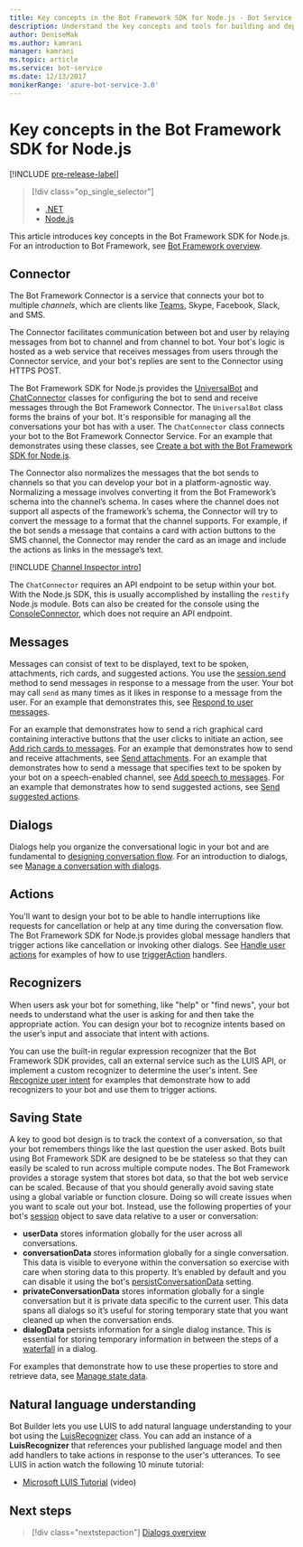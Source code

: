 ```yaml
---
title: Key concepts in the Bot Framework SDK for Node.js - Bot Service
description: Understand the key concepts and tools for building and deploying conversational bots available in the Bot Framework SDK for Node.js.
author: DeniseMak
ms.author: kamrani
manager: kamrani
ms.topic: article
ms.service: bot-service
ms.date: 12/13/2017
monikerRange: 'azure-bot-service-3.0'
---
```


# Key concepts in the Bot Framework SDK for Node.js

[!INCLUDE [pre-release-label](../includes/pre-release-label-v3.md)]

> [!div class="op_single_selector"]
> - [.NET](../dotnet/bot-builder-dotnet-concepts.md)
> - [Node.js](../nodejs/bot-builder-nodejs-concepts.md)

This article introduces key concepts in the Bot Framework SDK for Node.js. For an introduction to Bot Framework, see [Bot Framework overview](../overview-introduction-bot-framework.md).

## Connector
The Bot Framework Connector is a service that connects your bot to multiple *channels*, which are clients like [Teams](https://docs.microsoft.com/microsoftteams/platform/concepts/bots/bots-create), Skype, Facebook, Slack, and SMS. 

The Connector facilitates communication between bot and user by relaying messages from bot to channel and from channel to bot. 
Your bot's logic is hosted as a web service that receives messages from users through the Connector service, and your bot's replies are sent to the Connector using HTTPS POST. 

The Bot Framework SDK for Node.js provides the [UniversalBot][UniversalBot] and [ChatConnector][ChatConnector] classes for configuring the bot to send and receive messages through the Bot Framework Connector. The `UniversalBot` class forms the brains of your bot. It's responsible for managing all the conversations your bot has with a user. The `ChatConnector` class connects your bot to the Bot Framework Connector Service.
For an example that demonstrates using these classes, see [Create a bot with the Bot Framework SDK for Node.js](bot-builder-nodejs-quickstart.md).

The Connector also normalizes the messages that the bot sends to channels so that you can develop your bot in a platform-agnostic way. Normalizing a message involves converting it from the Bot Framework’s schema into the channel’s schema. In cases where the channel does not support all aspects of the framework’s schema, the Connector will try to convert the message to a format that the channel supports. For example, if the bot sends a message that contains a card with action buttons to the SMS channel, the Connector may render the card as an image and include the actions as links in the message’s text. 

[!INCLUDE [Channel Inspector intro](~/includes/snippet-channel-inspector.md)]

The `ChatConnector` requires an API endpoint to be setup within your bot. With the Node.js SDK, this is usually accomplished by installing the `restify` Node.js module. Bots can also be created for the console using the [ConsoleConnector][ConsoleConnector], which does not require an API endpoint.

## Messages

Messages can consist of text to be displayed, text to be spoken, attachments, rich cards, and suggested actions. You use the [session.send][SessionSend] method to send messages in response to a message from the user. Your bot may call `send` as many times as it likes in response to a message from the user. For an example that demonstrates this, see [Respond to user messages][RespondMessages].

For an example that demonstrates how to send a rich graphical card containing interactive buttons that the user clicks to initiate an action, see [Add rich cards to messages](bot-builder-nodejs-send-rich-cards.md). For an example that demonstrates how to send and receive attachments, see [Send attachments](bot-builder-nodejs-send-receive-attachments.md). For an example that demonstrates how to send a message that specifies text to be spoken by your bot on a speech-enabled channel, see [Add speech to messages](bot-builder-nodejs-text-to-speech.md). For an example that demonstrates how to send suggested actions, see [Send suggested actions](bot-builder-nodejs-send-suggested-actions.md).

## Dialogs
Dialogs help you organize the conversational logic in your bot and are fundamental to [designing conversation flow](../bot-service-design-conversation-flow.md). For an introduction to dialogs, see [Manage a conversation with dialogs](bot-builder-nodejs-dialog-manage-conversation.md).

## Actions
You'll want to design your bot to be able to handle interruptions like requests for cancellation or help at any time during the conversation flow. The Bot Framework SDK for Node.js provides global message handlers that trigger actions like cancellation or invoking other dialogs. 
 See [Handle user actions](bot-builder-nodejs-dialog-actions.md) for examples of how to use [triggerAction][triggerAction] handlers.
<!--[Handling cancel](bot-builder-nodejs-manage-conversation-flow.md#handling-cancel), [Confirming interruptions](bot-builder-nodejs-manage-conversation-flow.md#confirming-interruptions) and-->


## Recognizers
When users ask your bot for something, like "help" or "find news", your bot needs to understand what the user is asking for and then take the appropriate action. You can design your bot to recognize intents based on the user’s input and associate that intent with actions. 

You can use the built-in regular expression recognizer that the Bot Framework SDK provides, call an external service such as the LUIS API, or implement a custom recognizer to determine the user's intent. 
See [Recognize user intent](bot-builder-nodejs-recognize-intent-messages.md) for examples that demonstrate how to add recognizers to your bot and use them to trigger actions.


## Saving State

A key to good bot design is to track the context of a conversation, so that your bot remembers things like the last question the user asked. 
Bots built using Bot Framework SDK are designed to be be stateless so that they can easily be scaled to run across multiple compute nodes. The Bot Framework provides a storage system that stores bot data, so that the bot web service can be scaled. Because of that you should generally avoid saving state using a global variable or function closure. Doing so will create issues when you want to scale out your bot. Instead, use the following properties of your bot's [session][Session] object to save data relative to a user or conversation:

* **userData** stores information globally for the user across all conversations.
* **conversationData** stores information globally for a single conversation. This data is visible to everyone within the conversation so exercise with care when storing data to this property. It’s enabled by default and you can disable it using the bot's [persistConversationData][PersistConversationData] setting.
* **privateConversationData** stores information globally for a single conversation but it is private data specific to the current user. This data spans all dialogs so it’s useful for storing temporary state that you want cleaned up when the conversation ends.
* **dialogData** persists information for a single dialog instance. This is essential for storing temporary information in between the steps of a [waterfall](bot-builder-nodejs-dialog-waterfall.md) in a dialog.

For examples that demonstrate how to use these properties to store and retrieve data, see [Manage state data](bot-builder-nodejs-state.md).

## Natural language understanding

Bot Builder lets you use LUIS to add natural language understanding to your bot using the [LuisRecognizer][LuisRecognizer] class. You can add an instance of a **LuisRecognizer** that references your published language model and then add handlers to take actions in response to the user's utterances. To see LUIS in action watch the following 10 minute tutorial:

* [Microsoft LUIS Tutorial][LUISVideo] (video)

## Next steps
> [!div class="nextstepaction"]
> [Dialogs overview](bot-builder-nodejs-dialog-overview.md)



[PersistConversationData]: https://docs.botframework.com/node/builder/chat-reference/interfaces/_botbuilder_d_.iuniversalbotsettings.html#persistconversationdata
[UniversalBot]: https://docs.botframework.com/node/builder/chat-reference/classes/_botbuilder_d_.universalbot.html
[ChatConnector]: https://docs.botframework.com/node/builder/chat-reference/classes/_botbuilder_d_.chatconnector.html
[ConsoleConnector]: https://docs.botframework.com/node/builder/chat-reference/classes/_botbuilder_d_.consoleconnector.html

[ChannelInspector]: ../bot-service-channels-reference.md

[Session]: https://docs.botframework.com/node/builder/chat-reference/classes/_botbuilder_d_.session.html
[SessionSend]: https://docs.botframework.com/node/builder/chat-reference/classes/_botbuilder_d_.session#send

[triggerAction]: https://docs.botframework.com/node/builder/chat-reference/classes/_botbuilder_d_.dialog.html#triggeraction
[waterfall]: bot-builder-nodejs-prompts.md

[RespondMessages]:bot-builder-nodejs-use-default-message-handler.md

[LUISRecognizer]: https://docs.botframework.com/node/builder/chat-reference/classes/_botbuilder_d_.luisrecognizer
[LUISVideo]: https://vimeo.com/145499419